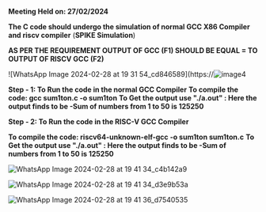 **Meeting Held on: 27/02/2024**

**The C code should undergo the simulation of normal GCC X86 Compiler and riscv compiler** (**SPIKE Simulation**) 

**AS PER THE REQUIREMENT OUTPUT OF GCC (F1) SHOULD BE EQUAL = TO OUTPUT OF RISCV GCC (F2)**


![WhatsApp Image 2024-02-28 at 19 31 54_cd846589](https://![image4](https://github.com/Snehas-7/Repo-for-VSD/assets/120084430/6626983b-0ecd-4c28-b5f7-0b1bc5e6352b)


**Step - 1: To Run the code in the normal GCC Compiler**
            **To compile the code: gcc sum1ton.c -o sum1ton**
            **To Get the output use "./a.out" : Here the output finds to be -Sum of numbers from 1 to 50 is 125250**

            
**Step - 2: To Run the code in the RISC-V GCC Compiler**

 **To compile the code: riscv64-unknown-elf-gcc -o sum1ton sum1ton.c**
  **To Get the output use "./a.out" : Here the output finds to be -Sum of numbers from 1 to 50 is 125250**

  
![WhatsApp Image 2024-02-28 at 19 41 34_c4b142a9](https://github.com/Abdulbitm/Abdul/assets/160620896/5c585d84-9953-475f-a501-5381507b4d86)

  ![WhatsApp Image 2024-02-28 at 19 41 34_d3e9b53a](https://github.com/Abdulbitm/Abdul/assets/160620896/6d28b21e-3b58-4f46-8cc0-accee9fb4976)

  
![WhatsApp Image 2024-02-28 at 19 41 36_d7540535](https://github.com/Abdulbitm/Abdul/assets/160620896/a69f260c-d9e9-4918-8668-5ea885113a6b)

